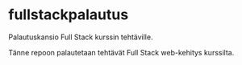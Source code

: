 # fullstackpalautus
Palautuskansio Full Stack kurssin tehtäville.

Tänne repoon palautetaan tehtävät Full Stack web-kehitys kurssilta.
